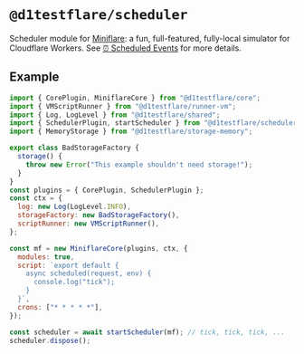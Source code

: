 # `@d1testflare/scheduler`

Scheduler module for [Miniflare](https://github.com/cloudflare/miniflare): a
fun, full-featured, fully-local simulator for Cloudflare Workers. See
[⏰ Scheduled Events](https://miniflare.dev/core/scheduled) for more details.

## Example

```js
import { CorePlugin, MiniflareCore } from "@d1testflare/core";
import { VMScriptRunner } from "@d1testflare/runner-vm";
import { Log, LogLevel } from "@d1testflare/shared";
import { SchedulerPlugin, startScheduler } from "@d1testflare/scheduler";
import { MemoryStorage } from "@d1testflare/storage-memory";

export class BadStorageFactory {
  storage() {
    throw new Error("This example shouldn't need storage!");
  }
}
const plugins = { CorePlugin, SchedulerPlugin };
const ctx = {
  log: new Log(LogLevel.INFO),
  storageFactory: new BadStorageFactory(),
  scriptRunner: new VMScriptRunner(),
};

const mf = new MiniflareCore(plugins, ctx, {
  modules: true,
  script: `export default {
    async scheduled(request, env) {
      console.log("tick");
    }
  }`,
  crons: ["* * * * *"],
});

const scheduler = await startScheduler(mf); // tick, tick, tick, ...
scheduler.dispose();
```
